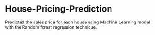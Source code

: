 # House-Pricing-Prediction
Predicted the sales price for each house using Machine Learning model with the Random forest regression technique.
